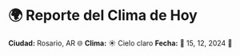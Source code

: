 # 🌍 Reporte del Clima de Hoy

**Ciudad:** Rosario, AR 🌐
**Clima:** ☀️ Cielo claro
**Fecha:** 📅 15, 12, 2024 🚀
